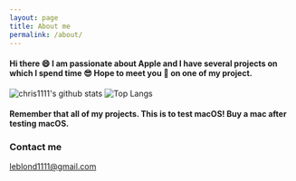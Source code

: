 ```yaml
---
layout: page
title: About me
permalink: /about/
---
```


#### Hi there 😄 I am passionate about Apple and I have several projects on which I spend time 😎 Hope to meet you 🤝 on one of my project.

![chris1111's github stats](https://github-readme-stats.vercel.app/api?username=chris1111&show_icons=true)
![Top Langs](https://github-readme-stats.vercel.app/api/top-langs/?username=chris1111&hide=php,css&layout=compact)

#### Remember that all of my projects. This is to test macOS! Buy a mac after testing macOS.

### Contact me

[leblond1111@gmail.com](mailto:leblond1111@gmail.com)

